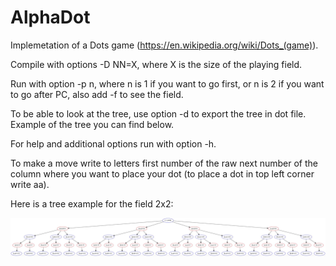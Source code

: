 # AlphaDot
Implemetation of a Dots game (https://en.wikipedia.org/wiki/Dots_(game)).

Compile with options -D NN=X, where X is the size of the playing field.

Run with option -p n, where n is 1 if you want to go first, or n is 2 if you want to go after PC, also add -f to see the field.

To be able to look at the tree, use option -d <name of the file> to export the tree in dot file. Example of the tree you can find below.

For help and additional options run with option -h.

To make a move write to letters first number of the raw next number of the column where you want to place your dot (to place a dot in top left corner write aa).


Here is a tree example for the field 2x2:

![Alt text](https://github.com/Rabbit57/AllphaDot/blob/main/test.jpg)

